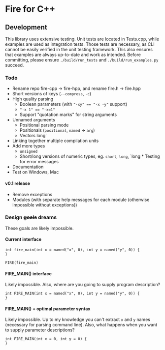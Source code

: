 # Fire for C++

## Development

This library uses extensive testing. Unit tests are located in Tests.cpp, while examples are used as integration tests. Those tests are necessary, as CLI cannot be easily verified in the unit testing framework. This also ensures that examples are always up-to-date and work as intended. Before committing, please ensure `./build/run_tests` and `./build/run_examples.py` succeed.

### Todo

* Rename repo fire-cpp -> fire-hpp, and rename fire.h -> fire.hpp
* Short versions of keys (`--compress`, `-c`)
* High quality parsing
    * Boolean parameters (with `"-xy" == "-x -y"` support)
    * `"-x 1" == "-x=1"`
    * Support "quotation marks" for string arguments
* Unnamed arguments
    * Positional parsing mode
    * Positionals (`positional`, `named` -> `arg`)
    * Vectors
long`
* Linking together multiple compilation units
* Add more types
    * `unsigned`
    * Short/long versions of numeric types, eg. `short`, `long`, `long * Testing for error messages
* Documentation
* Test on Windows, Mac

#### v0.1 release

* Remove exceptions
* Modules (with separate help messages for each module (otherwise impossible without exceptions))

### Design ~~goals~~ dreams

These goals are likely impossible.

#### Current interface

```
int fire_main(int x = named("x", 0), int y = named("y", 0)) {
}

FIRE(fire_main)
```

#### FIRE_MAIN() interface

Likely impossible. Also, where are you going to supply program description?

```
int FIRE_MAIN(int x = named("x", 0), int y = named("y", 0)) {
}
```

#### FIRE_MAIN() + optimal parameter syntax

Likely impossible. Up to my knowledge you can't extract `x` and `y` names (necessary for parsing command line). Also, what happens when you want to supply parameter descriptions?

```
int FIRE_MAIN(int x = 0, int y = 0) {
}
```
